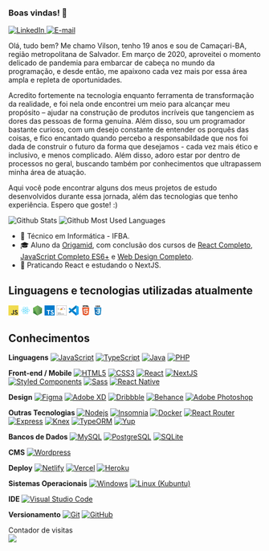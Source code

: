 ### Boas vindas! 👋

<a href="https://www.linkedin.com/in/vilsonsampaio/" target="_blank">
<img src="https://img.shields.io/badge/-LinkedIn-blue?style=flat-square&logo=Linkedin&logoColor=white" alt="LinkedIn">
</a>

<a href="mailto:vilson.sampaio04@gmail.com" target="_blank">
<img src="https://img.shields.io/badge/-Gmail-c14438?style=flat-square&logo=Gmail&logoColor=white&link=mailto:contato.vilsonsampaio@gmail.com" alt="E-mail">
</a>

Olá, tudo bem? Me chamo Vilson, tenho 19 anos e sou de Camaçari-BA, região metropolitana de Salvador. Em março de 2020, aproveitei o momento delicado de pandemia para embarcar de cabeça no mundo da programação, e desde então, me apaixono cada vez mais por essa área ampla e repleta de oportunidades. 

Acredito fortemente na tecnologia enquanto ferramenta de transformação da realidade, e foi nela onde encontrei um meio para alcançar meu propósito – ajudar na construção de produtos incríveis que tangenciem as dores das pessoas de forma genuína. Além disso, sou um programador bastante curioso, com um desejo constante de entender os porquês das coisas, e fico encantado quando percebo a responsabildade que nos foi dada de construir o futuro da forma que desejamos - cada vez mais ético e inclusivo, e menos complicado. Além disso, adoro estar por dentro de processos no geral, buscando também por conhecimentos que ultrapassem minha área de atuação. 

Aqui você pode encontrar alguns dos meus projetos de estudo desenvolvidos durante essa jornada, além das tecnologias que tenho experiência.
Espero que goste! :) 

![Github Stats](https://github-readme-stats.vercel.app/api?username=vilsonsampaio&show_icons=true)
![Github Most Used Languages](https://github-readme-stats.vercel.app/api/top-langs/?username=vilsonsampaio&layout=compact)

- 📘 Técnico em Informática - IFBA.
- 🎓 Aluno da [Origamid](https://www.origamid.com/), com conclusão dos cursos de [React Completo](https://www.origamid.com/certificate/9f122bcd/), [JavaScript Completo ES6+](https://www.origamid.com/certificate/cb0b88b5/) e [Web Design Completo](https://www.origamid.com/certificate/ebe04f2f/).
- 🌱 Praticando React e estudando o NextJS.

## Linguagens e tecnologias utilizadas atualmente

<code><img height="20" src="https://raw.githubusercontent.com/github/explore/80688e429a7d4ef2fca1e82350fe8e3517d3494d/topics/javascript/javascript.png"></code>
<code><img height="20" src="https://raw.githubusercontent.com/github/explore/80688e429a7d4ef2fca1e82350fe8e3517d3494d/topics/react/react.png"></code>
<code><img height="20" src="https://raw.githubusercontent.com/github/explore/80688e429a7d4ef2fca1e82350fe8e3517d3494d/topics/nodejs/nodejs.png"></code>
<code><img height="20" src="https://raw.githubusercontent.com/github/explore/80688e429a7d4ef2fca1e82350fe8e3517d3494d/topics/typescript/typescript.png"></code>
<code><img height="20" src="https://raw.githubusercontent.com/github/explore/80688e429a7d4ef2fca1e82350fe8e3517d3494d/topics/styled-components/styled-components.png"></code>
<code><img height="20" src="https://raw.githubusercontent.com/github/explore/80688e429a7d4ef2fca1e82350fe8e3517d3494d/topics/visual-studio-code/visual-studio-code.png"></code>
<code><img height="20" src="https://raw.githubusercontent.com/github/explore/80688e429a7d4ef2fca1e82350fe8e3517d3494d/topics/html/html.png"></code>
<code><img height="20" src="https://raw.githubusercontent.com/github/explore/80688e429a7d4ef2fca1e82350fe8e3517d3494d/topics/css/css.png"></code>


## Conhecimentos

**Linguagens**
[![JavaScript](https://img.shields.io/badge/-JavaScript-black?style=flat-square&logo=javascript&link=https://github.com/vilsonsampaio/)](https://github.com/vilsonsampaio/)
[![TypeScript](https://img.shields.io/badge/-TypeScript-black?style=flat-square&logo=typescript&link=https://github.com/vilsonsampaio/)](https://github.com/vilsonsampaio/)
[![Java](https://img.shields.io/badge/-Java-3571AF?style=flat-square&logo=Java&link=https://github.com/vilsonsampaio/)](https://github.com/vilsonsampaio/)
[![PHP](https://img.shields.io/badge/-PHP-222430?style=flat-square&logo=php&link=https://github.com/vilsonsampaio/)](https://github.com/vilsonsampaio/)

**Front-end / Mobile**
[![HTML5](https://img.shields.io/badge/-HTML5-E34F26?style=flat-square&logo=html5&logoColor=white&link=https://github.com/vilsonsampaio/)](https://github.com/vilsonsampaio/)
[![CSS3](https://img.shields.io/badge/-CSS3-1572B6?style=flat-square&logo=css3&link=https://github.com/vilsonsampaio/)](https://github.com/vilsonsampaio/)
[![React](https://img.shields.io/badge/-React-black?style=flat-square&logo=react&link=https://github.com/vilsonsampaio/)](https://github.com/vilsonsampaio/)
[![NextJS](https://img.shields.io/badge/-NextJS-black?style=flat-square&logo=next.js&link=https://github.com/vilsonsampaio/)](https://github.com/vilsonsampaio/)
[![Styled Components](https://img.shields.io/badge/-Styled%20Components-pink?style=flat-square&logo=styled-components)](https://github.com/vilsonsampaio/)
[![Sass](https://img.shields.io/badge/-Sass-black?style=flat-square&logo=sass)](https://github.com/vilsonsampaio/)
[![React Native](https://img.shields.io/badge/-React%20Native-black?style=flat-square&logo=react)](https://github.com/vilsonsampaio/)

**Design**
[![Figma](https://img.shields.io/badge/-Figma-black?style=flat-square&logo=figma&link=https://github.com/vilsonsampaio/)](https://github.com/vilsonsampaio/)
[![Adobe XD](https://img.shields.io/badge/-Adobe%20XD-444444?style=flat-square&logo=adobe-xd&link=https://github.com/vilsonsampaio/)](https://github.com/vilsonsampaio/)
[![Dribbble](https://img.shields.io/badge/-Dribbble-444444?style=flat-square&logo=dribbble&link=https://github.com/vilsonsampaio/)](https://github.com/vilsonsampaio/)
[![Behance](https://img.shields.io/badge/-Behance-0069FF?style=flat-square&logo=behance&link=https://github.com/vilsonsampaio/)](https://github.com/vilsonsampaio/)
[![Adobe Photoshop](https://img.shields.io/badge/-Adobe%20Photoshop-001E36?style=flat-square&logo=adobe-photoshop&link=https://github.com/vilsonsampaio/)](https://github.com/vilsonsampaio/)


**Outras Tecnologias**
[![Nodejs](https://img.shields.io/badge/-Node.js-2D2C2C?style=flat-square&logo=node.js&link=https://github.com/vilsonsampaio/)](https://github.com/vilsonsampaio/)
[![Insomnia](https://img.shields.io/badge/-Insomnia-5849BE?style=flat-square&logo=insomnia&link=https://github.com/vilsonsampaio/)](https://github.com/vilsonsampaio/)
[![Docker](https://img.shields.io/badge/-Docker-black?style=flat-square&logo=docker&link=https://github.com/vilsonsampaio/)](https://github.com/vilsonsampaio/)
[![React Router](https://img.shields.io/badge/-React%20Router-black?style=flat-square&logo=react-router&link=https://github.com/vilsonsampaio/)](https://github.com/vilsonsampaio/)
[![Express](https://img.shields.io/badge/-Express-2D2C2C?style=flat-square&logo=express&link=https://github.com/vilsonsampaio/)](https://github.com/vilsonsampaio/)
[![Knex](https://img.shields.io/badge/-Knex-e16426?style=flat-square&logo=knex.js&link=https://github.com/vilsonsampaio/)](https://github.com/vilsonsampaio/)
[![TypeORM](https://img.shields.io/badge/-TypeORM-EA3524?style=flat-square&logo=typeorm&link=https://github.com/vilsonsampaio/)](https://github.com/vilsonsampaio/)
[![Yup](https://img.shields.io/badge/-Yup-000?style=flat-square&logo=yup&link=https://github.com/vilsonsampaio/)](https://github.com/vilsonsampaio/)

**Bancos de Dados**
[![MySQL](https://img.shields.io/badge/-MySQL-a0c4db?style=flat-square&logo=mysql&link=https://github.com/vilsonsampaio/)](https://github.com/vilsonsampaio/)
[![PostgreSQL](https://img.shields.io/badge/-PostgreSQL-336791?style=flat-square&logo=postgresql&link=https://github.com/vilsonsampaio/)](https://github.com/vilsonsampaio/)
[![SQLite](https://img.shields.io/badge/-SQLite-003B57?style=flat-square&logo=sqlite&link=https://github.com/vilsonsampaio/)](https://github.com/vilsonsampaio/)

**CMS**
[![Wordpress](https://img.shields.io/badge/-Wordpress-21759B?style=flat-square&logo=Wordpress&link=https://github.com/vilsonsampaio/)](https://github.com/vilsonsampaio/)

**Deploy**
[![Netlify](https://img.shields.io/badge/-Netlify-DBDBE0?style=flat-square&logo=netlify)](https://github.com/vilsonsampaio/)
[![Vercel](https://img.shields.io/badge/-Vercel-black?style=flat-square&logo=vercel)](https://github.com/vilsonsampaio/)
[![Heroku](https://img.shields.io/badge/-Heroku-9994CD?style=flat-square&logo=heroku)](https://github.com/vilsonsampaio/)

**Sistemas Operacionais**
[![Windows](https://img.shields.io/badge/-Windows-0078D6?style=flat-square&logo=Windows&link=https://github.com/vilsonsampaio/)](https://github.com/vilsonsampaio/)
[![Linux (Kubuntu)](https://img.shields.io/badge/-Linux%20(Kubuntu)-0078D6?style=flat-square&logo=Kubuntu&link=https://github.com/vilsonsampaio/)](https://github.com/vilsonsampaio/)

**IDE**
[![Visual Studio Code](https://img.shields.io/badge/-Visual%20Studio%20Code-006CAE?style=flat-square&logo=visual-studio-code&link=https://github.com/vilsonsampaio/)](https://github.com/vilsonsampaio/)

**Versionamento**
[![Git](https://img.shields.io/badge/-Git-black?style=flat-square&logo=git&link=https://github.com/vilsonsampaio/)](https://github.com/vilsonsampaio/)
[![GitHub](https://img.shields.io/badge/-GitHub-181717?style=flat-square&logo=github&link=https://github.com/vilsonsampaio/)](https://github.com/vilsonsampaio/)


<p> 
  Contador de visitas<br>
  <img src="https://profile-counter.glitch.me/vilsonsampaio/count.svg" />
</p>
